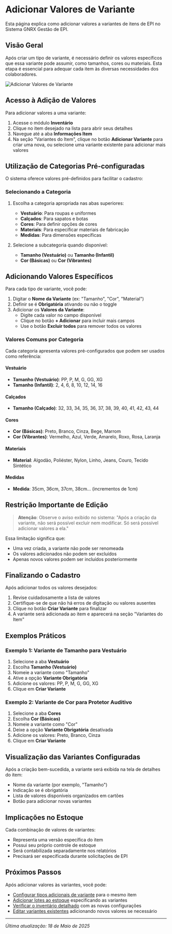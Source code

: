 # Adicionar Valores de Variante

Esta página explica como adicionar valores a variantes de itens de EPI no Sistema GNRX Gestão de EPI.

## Visão Geral

Após criar um tipo de variante, é necessário definir os valores específicos que essa variante pode assumir, como tamanhos, cores ou materiais. Esta etapa é essencial para adequar cada item às diversas necessidades dos colaboradores.

![Adicionar Valores de Variante](../../../assets/images/adicionar-valores-variante.png)

## Acesso à Adição de Valores

Para adicionar valores a uma variante:

1. Acesse o módulo **Inventário**
2. Clique no item desejado na lista para abrir seus detalhes
3. Navegue até a aba **Informações Item**
4. Na seção "Variantes do Item", clique no botão **Adicionar Variante** para criar uma nova, ou selecione uma variante existente para adicionar mais valores

## Utilização de Categorias Pré-configuradas

O sistema oferece valores pré-definidos para facilitar o cadastro:

### Selecionando a Categoria

1. Escolha a categoria apropriada nas abas superiores:
   - **Vestuário**: Para roupas e uniformes
   - **Calçados**: Para sapatos e botas
   - **Cores**: Para definir opções de cores
   - **Materiais**: Para especificar materiais de fabricação
   - **Medidas**: Para dimensões específicas

2. Selecione a subcategoria quando disponível:
   - **Tamanho (Vestuário)** ou **Tamanho (Infantil)**
   - **Cor (Básicas)** ou **Cor (Vibrantes)**

## Adicionando Valores Específicos

Para cada tipo de variante, você pode:

1. Digitar o **Nome da Variante** (ex: "Tamanho", "Cor", "Material")
2. Definir se é **Obrigatória** ativando ou não o toggle
3. Adicionar os **Valores da Variante**:
   - Digite cada valor no campo disponível
   - Clique no botão **+ Adicionar** para incluir mais campos
   - Use o botão **Excluir todos** para remover todos os valores

### Valores Comuns por Categoria

Cada categoria apresenta valores pré-configurados que podem ser usados como referência:

#### Vestuário
- **Tamanho (Vestuário)**: PP, P, M, G, GG, XG
- **Tamanho (Infantil)**: 2, 4, 6, 8, 10, 12, 14, 16

#### Calçados
- **Tamanho (Calçado)**: 32, 33, 34, 35, 36, 37, 38, 39, 40, 41, 42, 43, 44

#### Cores
- **Cor (Básicas)**: Preto, Branco, Cinza, Bege, Marrom
- **Cor (Vibrantes)**: Vermelho, Azul, Verde, Amarelo, Roxo, Rosa, Laranja

#### Materiais
- **Material**: Algodão, Poliéster, Nylon, Linho, Jeans, Couro, Tecido Sintético

#### Medidas
- **Medida**: 35cm, 36cm, 37cm, 38cm... (incrementos de 1cm)

## Restrição Importante de Edição

> **Atenção**: Observe o aviso exibido no sistema: "Após a criação da variante, não será possível excluir nem modificar. Só será possível adicionar valores a ela."

Essa limitação significa que:
- Uma vez criada, a variante não pode ser renomeada
- Os valores adicionados não podem ser excluídos
- Apenas novos valores podem ser incluídos posteriormente

## Finalizando o Cadastro

Após adicionar todos os valores desejados:

1. Revise cuidadosamente a lista de valores
2. Certifique-se de que não há erros de digitação ou valores ausentes
3. Clique no botão **Criar Variante** para finalizar
4. A variante será adicionada ao item e aparecerá na seção "Variantes do Item"

## Exemplos Práticos

### Exemplo 1: Variante de Tamanho para Vestuário

1. Selecione a aba **Vestuário**
2. Escolha **Tamanho (Vestuário)**
3. Nomeie a variante como "Tamanho"
4. Ative a opção **Variante Obrigatória**
5. Adicione os valores: PP, P, M, G, GG, XG
6. Clique em **Criar Variante**

### Exemplo 2: Variante de Cor para Protetor Auditivo

1. Selecione a aba **Cores**
2. Escolha **Cor (Básicas)**
3. Nomeie a variante como "Cor"
4. Deixe a opção **Variante Obrigatória** desativada
5. Adicione os valores: Preto, Branco, Cinza
6. Clique em **Criar Variante**

## Visualização das Variantes Configuradas

Após a criação bem-sucedida, a variante será exibida na tela de detalhes do item:

- Nome da variante (por exemplo, "Tamanho")
- Indicação se é obrigatória
- Lista de valores disponíveis organizados em cartões
- Botão para adicionar novas variantes

## Implicações no Estoque

Cada combinação de valores de variantes:
- Representa uma versão específica do item
- Possui seu próprio controle de estoque
- Será contabilizada separadamente nos relatórios
- Precisará ser especificada durante solicitações de EPI

## Próximos Passos

Após adicionar valores às variantes, você pode:

- [Configurar tipos adicionais de variante](./configurar-tipos-variante.md) para o mesmo item
- [Adicionar lotes ao estoque](../lotes/adicionar-lote.md) especificando as variantes
- [Verificar o inventário detalhado](../relatorios/estoque-atual.md) com as novas configurações
- [Editar variantes existentes](./editar-variantes.md) adicionando novos valores se necessário

---

*Última atualização: 18 de Maio de 2025*